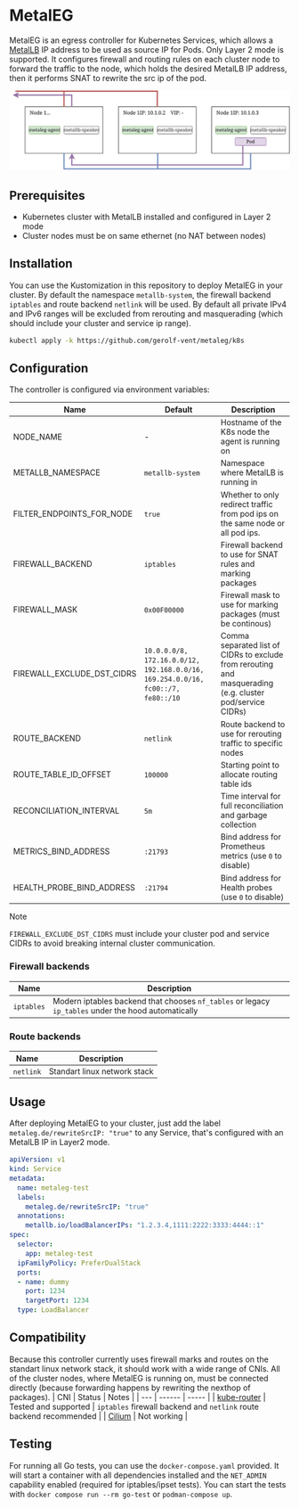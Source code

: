 # MetalEG
MetalEG is an egress controller for Kubernetes Services, which allows a [MetalLB](https://metallb.io) IP address to be used as source IP for Pods. Only Layer 2 mode is supported. It configures firewall and routing rules on each cluster node to forward the traffic to the node, which holds the desired MetalLB IP address, then it performs SNAT to rewrite the src ip of the pod.

![Traffic forwarding](artifacts/traffic.svg)

## Prerequisites
- Kubernetes cluster with MetalLB installed and configured in Layer 2 mode
- Cluster nodes must be on same ethernet (no NAT between nodes)

## Installation
You can use the Kustomization in this repository to deploy MetalEG in your cluster. By default the namespace `metallb-system`, the firewall backend `iptables` and route backend `netlink` will be used. By default all private IPv4 and IPv6 ranges will be excluded from rerouting and masquerading (which should include your cluster and service ip range).
```sh
kubectl apply -k https://github.com/gerolf-vent/metaleg/k8s
```

## Configuration
The controller is configured via environment variables:

| Name | Default | Description |
| ---- | ------- | ----------- |
| NODE_NAME | - | Hostname of the K8s node the agent is running on |
| METALLB_NAMESPACE | `metallb-system` | Namespace where MetalLB is running in |
| FILTER_ENDPOINTS_FOR_NODE | `true` | Whether to only redirect traffic from pod ips on the same node or all pod ips. |
| FIREWALL_BACKEND | `iptables` | Firewall backend to use for SNAT rules and marking packages |
| FIREWALL_MASK | `0x00F00000` | Firewall mask to use for marking packages (must be continous) |
| FIREWALL_EXCLUDE_DST_CIDRS | `10.0.0.0/8, 172.16.0.0/12, 192.168.0.0/16, 169.254.0.0/16, fc00::/7, fe80::/10` | Comma separated list of CIDRs to exclude from rerouting and masquerading (e.g. cluster pod/service CIDRs) |
| ROUTE_BACKEND | `netlink` | Route backend to use for rerouting traffic to specific nodes |
| ROUTE_TABLE_ID_OFFSET | `100000` | Starting point to allocate routing table ids |
| RECONCILIATION_INTERVAL | `5m` | Time interval for full reconciliation and garbage collection |
| METRICS_BIND_ADDRESS | `:21793` | Bind address for Prometheus metrics (use `0` to disable) |
| HEALTH_PROBE_BIND_ADDRESS | `:21794` | Bind address for Health probes (use `0` to disable) |

> [!NOTE]
> `FIREWALL_EXCLUDE_DST_CIDRS` must include your cluster pod and service CIDRs to avoid breaking internal cluster communication.

### Firewall backends
| Name | Description |
| ---- | ----------- |
| `iptables` | Modern iptables backend that chooses `nf_tables` or legacy `ip_tables` under the hood automatically |

### Route backends
| Name | Description |
| ---- | ----------- |
| `netlink` | Standart linux network stack |

## Usage
After deploying MetalEG to your cluster, just add the label `metaleg.de/rewriteSrcIP: "true"` to any Service, that's configured with an MetalLB IP in Layer2 mode.
```yaml
apiVersion: v1
kind: Service
metadata:
  name: metaleg-test
  labels:
    metaleg.de/rewriteSrcIP: "true"
  annotations:
    metallb.io/loadBalancerIPs: "1.2.3.4,1111:2222:3333:4444::1"
spec:
  selector:
    app: metaleg-test
  ipFamilyPolicy: PreferDualStack
  ports:
  - name: dummy
    port: 1234
    targetPort: 1234
  type: LoadBalancer
```

## Compatibility
Because this controller currently uses firewall marks and routes on the standart linux network stack, it should work with a wide range of CNIs. All of the cluster nodes, where MetalEG is running on, must be connected directly (because forwarding happens by rewriting the nexthop of packages).
| CNI | Status | Notes |
| --- | ------ | ----- |
| [kube-router](https://kube-router.io) | Tested and supported | `iptables` firewall backend and `netlink` route backend recommended |
| [Cilium](https://cilium.io) | Not working |

## Testing
For running all Go tests, you can use the `docker-compose.yaml` provided. It will start a container with all dependencies installed and the `NET_ADMIN` capability enabled (required for iptables/ipset tests). You can start the tests with `docker compose run --rm go-test` or `podman-compose up`.
